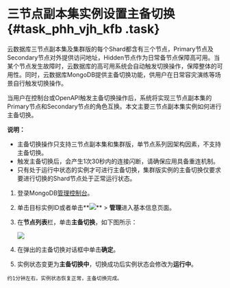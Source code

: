# 三节点副本集实例设置主备切换 {#task_phh_vjh_kfb .task}

云数据库三节点副本集及集群版的每个Shard都含有三个节点，Primary节点及Secondary节点对外提供访问地址，Hidden节点作为日常备节点保障高可用。当某个节点发生故障时，云数据库的高可用系统会自动触发切换操作，保障整体的可用性。同时，云数据库MongoDB提供主备切换功能，供用户在日常容灾演练等场景自行触发切换操作。

当用户在控制台或OpenAPI触发主备切换操作后，系统将实现三节点副本集的Primary节点和Secondary节点的角色互换。本文主要三节点副本集实例如何进行主备切换。

**说明：** 

-   主备切换操作只支持三节点副本集和集群版，单节点系列因架构因素，不支持主备切换。
-   触发主备切换后，会产生1次30秒内的连接闪断，请确保应用具备重连机制。
-   只有处于运行中状态的实例才可进行主备切换，集群版实例的主备切换仅要求要进行切换的Shard节点处于正常运行状态。

1.   登录MongoDB[管理控制台](https://mongodb.console.aliyun.com/#/mongodb/list)。 
2.   单击目标实例ID或者单击**![](http://docs-aliyun.cn-hangzhou.oss.aliyun-inc.com/assets/pic/54529/cn_zh/1520491271114/dd.png)** \> **管理**进入基本信息页面。 
3.  在**节点列表**栏，单击**主备切换**，如下图所示： 

    ![](http://static-aliyun-doc.oss-cn-hangzhou.aliyuncs.com/assets/img/6740/154088198913848_zh-CN.png)

4.   在弹出的主备切换对话框中单击**确定**。 
5.   实例状态变更为**主备切换中**，切换成功后实例状态会修改为**运行中**。 

    约1分钟左右，实例状态恢复正常，主备切换完成。


